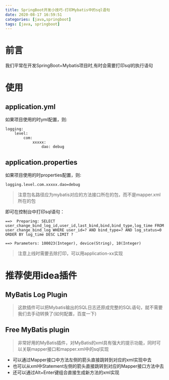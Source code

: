 ```yaml
---
title: SpringBoot开发小技巧-打印Mybatis中的sql语句
date: 2020-08-17 16:59:51
categories: [java,springboot]
tags: [java, springboot]
---
```


# 前言

我们平常在开发SpringBoot+Mybatis项目时,有时会需要打印sql的执行语句

# 使用

## application.yml

如果项目使用的时yml配置，则:

```
logging:
    level:
        com:
            xxxxx:
                dao: debug
```

## application.properties

如果项目使用的时properties配置，则:

```
logging.level.com.xxxxx.dao=debug
```

> 注意包名路径应为mybatis对应的方法接口所在的包，而不是mapper.xml所在的包

即可在控制台中打印sql语句：

```
==>  Preparing: SELECT user_change_bind_log_id,user_id,last_bind,bind,bind_type,log_time FROM user_change_bind_log WHERE user_id=? AND bind_type=? AND log_status=0 ORDER BY log_time DESC LIMIT ? 

==> Parameters: 100023(Integer), device(String), 10(Integer)
```

> 注意上线时需要去除打印，可以用application-xx实现

# 推荐使用idea插件

## MyBatis Log Plugin

> 这款插件可以把Mybatis输出的SQL日志还原成完整的SQL语句，就不需要我们去手动转换了(如何配置，百度一下)


## Free MyBatis plugin

> 非常好用的MyBatis插件，对MyBatis的xml具有强大的提示功能，同时可以关联mapper接口和mapper.xml中的sql实现

- 可以通过Mapper接口中方法左侧的箭头直接跳转到对应的xml实现中去
- 也可以从xml中Statement左侧的箭头直接跳转到对应的Mapper接口方法中去
- 还可以通过Alt+Enter键组合直接生成新方法的xml实现